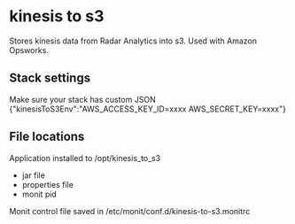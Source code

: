 kinesis to s3
=============

Stores kinesis data from Radar Analytics into s3. Used with Amazon Opsworks.

Stack settings
--------------

Make sure your stack has custom JSON {"kinesisToS3Env":"AWS_ACCESS_KEY_ID=xxxx AWS_SECRET_KEY=xxxx"}


File locations
--------------

Application installed to /opt/kinesis_to_s3

- jar file
- properties file
- monit pid

Monit control file saved in /etc/monit/conf.d/kinesis-to-s3.monitrc
